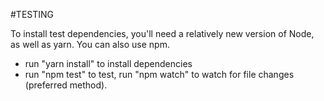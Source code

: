 #TESTING

To install test dependencies, you'll need a relatively new version of Node, as well as yarn. You can also use npm.

- run "yarn install" to install dependencies
- run "npm test" to test, run "npm watch" to watch for file changes (preferred method).
